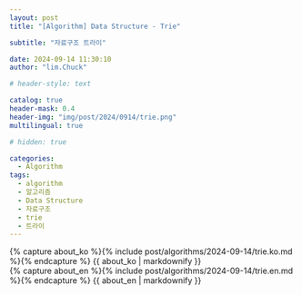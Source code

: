 ```yaml
---
layout: post
title: "[Algorithm] Data Structure - Trie"

subtitle: "자료구조 트라이"

date: 2024-09-14 11:30:10
author: "lim.Chuck"

# header-style: text

catalog: true
header-mask: 0.4
header-img: "img/post/2024/0914/trie.png"
multilingual: true

# hidden: true

categories:
  - Algorithm
tags:
  - algorithm
  - 알고리즘
  - Data Structure
  - 자료구조
  - trie
  - 트라이
---
```


<div class="ko post-container">
    {% capture about_ko %}{% include post/algorithms/2024-09-14/trie.ko.md %}{% endcapture %}
    {{ about_ko | markdownify }}
</div>
<div class="en post-container">
    {% capture about_en %}{% include post/algorithms/2024-09-14/trie.en.md %}{% endcapture %}
    {{ about_en | markdownify }}
</div>
